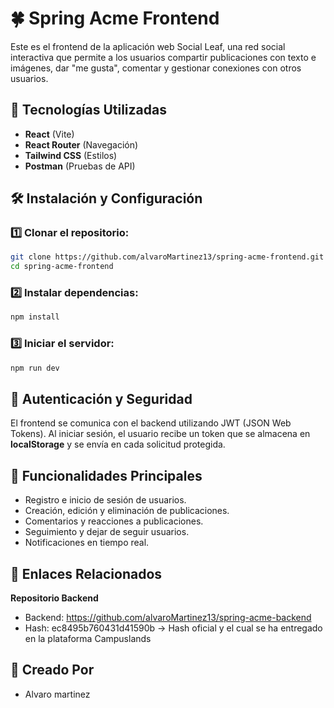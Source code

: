 
# 🍀 Spring Acme Frontend

Este es el frontend de la aplicación web Social Leaf, una red social interactiva que permite a los usuarios compartir publicaciones con texto e imágenes, dar "me gusta", comentar y gestionar conexiones con otros usuarios.

## 🚀 Tecnologías Utilizadas
- **React** (Vite)
- **React Router** (Navegación)
- **Tailwind CSS** (Estilos)
- **Postman** (Pruebas de API)

## 🛠 Instalación y Configuración

### 1️⃣ Clonar el repositorio:
```sh
git clone https://github.com/alvaroMartinez13/spring-acme-frontend.git
cd spring-acme-frontend
```
### 2️⃣ Instalar dependencias:
```sh
npm install

```

### 3️⃣ Iniciar el servidor:
```sh
npm run dev

```
## 🔑 Autenticación y Seguridad
El frontend se comunica con el backend utilizando JWT (JSON Web Tokens). Al iniciar sesión, el usuario recibe un token que se almacena en **localStorage** y se envía en cada solicitud protegida.

## 📌 Funcionalidades Principales
- Registro e inicio de sesión de usuarios.
- Creación, edición y eliminación de publicaciones.
- Comentarios y reacciones a publicaciones.
- Seguimiento y dejar de seguir usuarios.
- Notificaciones en tiempo real.

## 📌 Enlaces Relacionados
**Repositorio Backend**
- Backend: https://github.com/alvaroMartinez13/spring-acme-backend
- Hash: ec8495b760431d41590b -> Hash oficial y el cual se ha entregado en la plataforma Campuslands
  
## 📒 Creado Por
- Alvaro martinez

